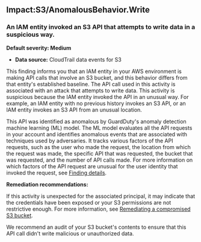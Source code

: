 Impact:S3/AnomalousBehavior.Write
---------------------------------


### An IAM entity invoked an S3 API that attempts to write data in a suspicious way.


**Default severity: Medium**


 * **Data source:** CloudTrail data events for S3

This finding informs you that an IAM entity in your AWS environment is making API calls that involve an S3 bucket, and this behavior differs from that entity's established baseline. The API call used in this activity is associated with an attack that attempts to write data. This activity is suspicious because the IAM entity invoked the API in an unusual way. For example, an IAM entity with no previous history invokes an S3 API, or an IAM entity invokes an S3 API from an unusual location.


This API was identified as anomalous by GuardDuty's anomaly detection machine learning (ML) model. The ML model evaluates all the API requests in your account and identifies anomalous events that are associated with techniques used by adversaries. It tracks various factors of the API requests, such as the user who made the request, the location from which the request was made, the specific API that was requested, the bucket that was requested, and the number of API calls made. For more information on which factors of the API request are unusual for the user identity that invoked the request, see [Finding details](https://docs.aws.amazon.com/guardduty/latest/ug/guardduty_findings-summary.html#finding-anomalous).


**Remediation recommendations:**


If this activity is unexpected for the associated principal, it may indicate that the credentials have been exposed or your S3 permissions are not restrictive enough. For more information, see [Remediating a compromised S3 bucket](https://docs.aws.amazon.com/guardduty/latest/ug/guardduty_remediate.html#compromised-s3).


We recommend an audit of your S3 bucket's contents to ensure that this API call didn't write malicious or unauthorized data.

